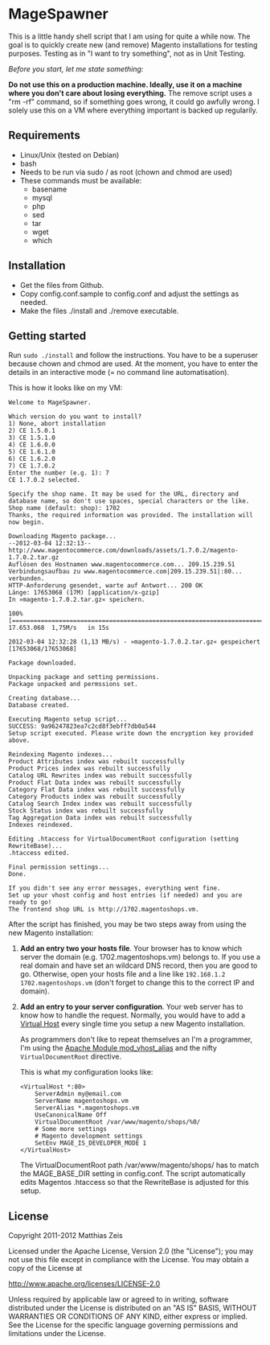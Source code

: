 # MageSpawner

This is a little handy shell script that I am using for quite a while now.
The goal is to quickly create new (and remove) Magento installations for testing purposes. Testing as in "I want to try something", not as in Unit Testing.

*Before you start, let me state something:*

**Do not use this on a production machine. Ideally, use it on a machine where you don't care about losing everything.** The remove script uses a "rm -rf" command, so if something goes wrong, it could go awfully wrong. I solely use this on a VM where everything important is backed up regularily.

## Requirements

  * Linux/Unix (tested on Debian)
  * bash
  * Needs to be run via sudo / as root (chown and chmod are used) 
  * These commands must be available:
     * basename
     * mysql
     * php
     * sed
     * tar
     * wget
     * which

## Installation

  * Get the files from Github.
  * Copy config.conf.sample to config.conf and adjust the settings as needed.
  * Make the files ./install and ./remove executable.

## Getting started

Run `sudo ./install` and follow the instructions. You have to be a superuser because chown and chmod are used. At the moment, you have to enter the details in an interactive mode (= no command line automatisation).

This is how it looks like on my VM:

    Welcome to MageSpawner.
    
    Which version do you want to install?
    1) None, abort installation
    2) CE 1.5.0.1
    3) CE 1.5.1.0
    4) CE 1.6.0.0
    5) CE 1.6.1.0
    6) CE 1.6.2.0
    7) CE 1.7.0.2
    Enter the number (e.g. 1): 7
    CE 1.7.0.2 selected.
    
    Specify the shop name. It may be used for the URL, directory and database name, so don't use spaces, special characters or the like.
    Shop name (default: shop): 1702
    Thanks, the required information was provided. The installation will now begin.
    
    Downloading Magento package...
    --2012-03-04 12:32:13--  http://www.magentocommerce.com/downloads/assets/1.7.0.2/magento-1.7.0.2.tar.gz
    Auflösen des Hostnamen www.magentocommerce.com... 209.15.239.51
    Verbindungsaufbau zu www.magentocommerce.com|209.15.239.51|:80... verbunden.
    HTTP-Anforderung gesendet, warte auf Antwort... 200 OK
    Länge: 17653068 (17M) [application/x-gzip]
    In »magento-1.7.0.2.tar.gz« speichern.
    
    100%[===================================================================================================================>] 17.653.068  1,75M/s   in 15s
    
    2012-03-04 12:32:28 (1,13 MB/s) - »magento-1.7.0.2.tar.gz« gespeichert [17653068/17653068]
    
    Package downloaded.
    
    Unpacking package and setting permissions.
    Package unpacked and permssions set.
    
    Creating database...
    Database created.
    
    Executing Magento setup script...
    SUCCESS: 9a96247823ea7c2cd8f3ebff7db0a544
    Setup script executed. Please write down the encryption key provided above.
    
    Reindexing Magento indexes...
    Product Attributes index was rebuilt successfully
    Product Prices index was rebuilt successfully
    Catalog URL Rewrites index was rebuilt successfully
    Product Flat Data index was rebuilt successfully
    Category Flat Data index was rebuilt successfully
    Category Products index was rebuilt successfully
    Catalog Search Index index was rebuilt successfully
    Stock Status index was rebuilt successfully
    Tag Aggregation Data index was rebuilt successfully
    Indexes reindexed.
    
    Editing .htaccess for VirtualDocumentRoot configuration (setting RewriteBase)...
    .htaccess edited.
    
    Final permission settings...
    Done.
    
    If you didn't see any error messages, everything went fine.
    Set up your vhost config and host entries (if needed) and you are ready to go!
    The frontend shop URL is http://1702.magentoshops.vm.


After the script has finished, you may be two steps away from using the new Magento installation:

  1. **Add an entry two your hosts file**. Your browser has to know which server the domain (e.g. 1702.magentoshops.vm) belongs to. If you use a real domain and have set an wildcard DNS record, then you are good to go. Otherwise, open your hosts file and a line like `192.168.1.2 1702.magentoshops.vm` (don't forget to change this to the correct IP and domain).

  2. **Add an entry to your server configuration**. Your web server has to know how to handle the request. Normally, you would have to add a [Virtual Host](http://httpd.apache.org/docs/2.2/vhosts/name-based.html) every single time you setup a new Magento installation.

     As programmers don't like to repeat themselves an I'm a programmer, I'm using the [Apache Module mod_vhost_alias](http://httpd.apache.org/docs/2.0/mod/mod_vhost_alias.html) and the nifty `VirtualDocumentRoot` directive.

     This is what my configuration looks like:
  
         <VirtualHost *:80>
             ServerAdmin my@email.com
             ServerName magentoshops.vm
             ServerAlias *.magentoshops.vm
             UseCanonicalName Off
             VirtualDocumentRoot /var/www/magento/shops/%0/
             # Some more settings
             # Magento development settings
             SetEnv MAGE_IS_DEVELOPER_MODE 1
         </VirtualHost>

     The VirtualDocumentRoot path /var/www/magento/shops/ has to match the MAGE_BASE_DIR setting in config.conf.
     The script automatically edits Magentos .htaccess so that the RewriteBase is adjusted for this setup.  

## License

   Copyright 2011-2012 Matthias Zeis

   Licensed under the Apache License, Version 2.0 (the "License");
   you may not use this file except in compliance with the License.
   You may obtain a copy of the License at

   http://www.apache.org/licenses/LICENSE-2.0

   Unless required by applicable law or agreed to in writing, software
   distributed under the License is distributed on an "AS IS" BASIS,
   WITHOUT WARRANTIES OR CONDITIONS OF ANY KIND, either express or implied.
   See the License for the specific language governing permissions and
   limitations under the License.